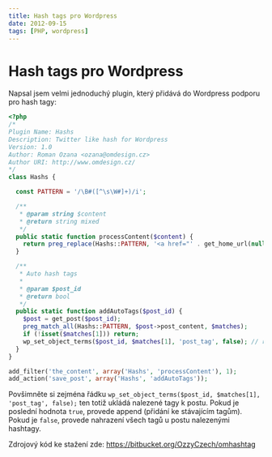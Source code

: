 ```yaml
---
title: Hash tags pro Wordpress
date: 2012-09-15
tags: [PHP, wordpress]
---
```



# Hash tags pro Wordpress

Napsal jsem velmi jednoduchý plugin, který přidává do Wordpress podporu pro hash tagy:

```php
<?php
/*
Plugin Name: Hashs
Description: Twitter like hash for Wordpress
Version: 1.0
Author: Roman Ozana <ozana@omdesign.cz>
Author URI: http://www.omdesign.cz/
*/
class Hashs {

  const PATTERN = '/\B#([^\s\W#]+)/i';

  /**
   * @param string $content
   * @return string mixed
   */
  public static function processContent($content) {
    return preg_replace(Hashs::PATTERN, '<a href="' . get_home_url(null, '/tag/$1') . '" class="tag">#$1</a> ', $content);
  }

  /**
   * Auto hash tags
   *
   * @param $post_id
   * @return bool
   */
  public static function addAutoTags($post_id) {
    $post = get_post($post_id);
    preg_match_all(Hashs::PATTERN, $post->post_content, $matches);
    if (!isset($matches[1])) return;
    wp_set_object_terms($post_id, $matches[1], 'post_tag', false); // replace
  }
}

add_filter('the_content', array('Hashs', 'processContent'), 1);
add_action('save_post', array('Hashs', 'addAutoTags'));
```

Povšimněte si zejména řádku  `wp_set_object_terms($post_id, $matches[1], 'post_tag', false);`
ten totiž ukládá nalezené tagy k postu. Pokud je poslední hodnota `true`,
provede append (přidání ke stávajícím tagům). Pokud je `false`, provede 
nahrazení všech tagů u postu nalezenými hashtagy.

Zdrojový kód ke stažení zde: https://bitbucket.org/OzzyCzech/omhashtag
